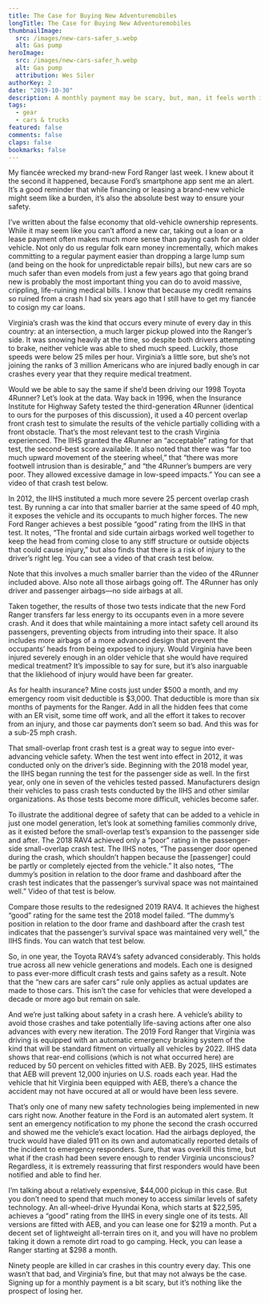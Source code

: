 ```yaml
---
title: The Case for Buying New Adventuremobiles
longTitle: The Case for Buying New Adventuremobiles
thumbnailImage: 
  src: /images/new-cars-safer_s.webp
  alt: Gas pump
heroImage: 
  src: /images/new-cars-safer_h.webp
  alt: Gas pump
  attribution: Wes Siler
authorKey: 2
date: "2019-10-30"
description: A monthly payment may be scary, but, man, it feels worth it when your loved one gets into a crash
tags:
  - gear
  - cars & trucks
featured: false
comments: false
claps: false
bookmarks: false
---
```


My fiancée wrecked my brand-new Ford Ranger last week. I knew about it the second it happened, because Ford’s smartphone app sent me an alert. It’s a good reminder that while financing or leasing a brand-new vehicle might seem like a burden, it’s also the absolute best way to ensure your safety. 

I’ve written about the false economy that old-vehicle ownership represents. While it may seem like you can’t afford a new car, taking out a loan or a lease payment often makes much more sense than paying cash for an older vehicle. Not only do us regular folk earn money incrementally, which makes committing to a regular payment easier than dropping a large lump sum (and being on the hook for unpredictable repair bills), but new cars are so much safer than even models from just a few years ago that going brand new is probably the most important thing you can do to avoid massive, crippling, life-ruining medical bills. I know that because my credit remains so ruined from a crash I had six years ago that I still have to get my fiancée to cosign my car loans. 

Virginia’s crash was the kind that occurs every minute of every day in this country: at an intersection, a much larger pickup plowed into the Ranger’s side. It was snowing heavily at the time, so despite both drivers attempting to brake, neither vehicle was able to shed much speed. Luckily, those speeds were below 25 miles per hour. Virginia’s a little sore, but she’s not joining the ranks of 3 million Americans who are injured badly enough in car crashes every year that they require medical treatment. 

Would we be able to say the same if she’d been driving our 1998 Toyota 4Runner? Let’s look at the data. Way back in 1996, when the Insurance Institute for Highway Safety tested the third-generation 4Runner (identical to ours for the purposes of this discussion), it used a 40 percent overlap front crash test to simulate the results of the vehicle partially colliding with a front obstacle. That’s the most relevant test to the crash Virginia experienced. The IIHS granted the 4Runner an “acceptable” rating for that test, the second-best score available. It also noted that there was “far too much upward movement of the steering wheel,” that “there was more footwell intrusion than is desirable,” and “the 4Runner’s bumpers are very poor. They allowed excessive damage in low-speed impacts.” You can see a video of that crash test below.

In 2012, the IIHS instituted a much more severe 25 percent overlap crash test. By running a car into that smaller barrier at the same speed of 40 mph, it exposes the vehicle and its occupants to much higher forces. The new Ford Ranger achieves a best possible “good” rating from the IIHS in that test. It notes, “The frontal and side curtain airbags worked well together to keep the head from coming close to any stiff structure or outside objects that could cause injury,” but also finds that there is a risk of injury to the driver’s right leg. You can see a video of that crash test below.

Note that this involves a much smaller barrier than the video of the 4Runner included above. Also note all those airbags going off. The 4Runner has only driver and passenger airbags—no side airbags at all. 

Taken together, the results of those two tests indicate that the new Ford Ranger transfers far less energy to its occupants even in a more severe crash. And it does that while maintaining a more intact safety cell around its passengers, preventing objects from intruding into their space. It also includes more airbags of a more advanced design that prevent the occupants’ heads from being exposed to injury. Would Virginia have been injured severely enough in an older vehicle that she would have required medical treatment? It’s impossible to say for sure, but it’s also inarguable that the likliehood of injury would have been far greater. 

As for health insurance? Mine costs just under $500 a month, and my emergency room visit deductible is $3,000. That deductible is more than six months of payments for the Ranger. Add in all the hidden fees that come with an ER visit, some time off work, and all the effort it takes to recover from an injury, and those car payments don’t seem so bad. And this was for a sub-25 mph crash. 

That small-overlap front crash test is a great way to segue into ever-advancing vehicle safety. When the test went into effect in 2012, it was conducted only on the driver’s side. Beginning with the 2018 model year, the IIHS began running the test for the passenger side as well. In the first year, only one in seven of the vehicles tested passed. Manufacturers design their vehicles to pass crash tests conducted by the IIHS and other similar organizations. As those tests become more difficult, vehicles become safer. 

To illustrate the additional degree of safety that can be added to a vehicle in just one model generation, let’s look at something families commonly drive, as it existed before the small-overlap test’s expansion to the passenger side and after. The 2018 RAV4 achieved only a “poor” rating in the passenger-side small-overlap crash test. The IIHS notes, “The passenger door opened during the crash, which shouldn’t happen because the [passenger] could be partly or completely ejected from the vehicle.” It also notes, “The dummy’s position in relation to the door frame and dashboard after the crash test indicates that the passenger’s survival space was not maintained well.” Video of that test is below. 

Compare those results to the redesigned 2019 RAV4. It achieves the highest “good” rating for the same test the 2018 model failed. “The dummy’s position in relation to the door frame and dashboard after the crash test indicates that the passenger’s survival space was maintained very well,” the IIHS finds. You can watch that test below. 

So, in one year, the Toyota RAV4’s safety advanced considerably. This holds true across all new vehicle generations and models. Each one is designed to pass ever-more difficult crash tests and gains safety as a result. Note that the “new cars are safer cars” rule only applies as actual updates are made to those cars. This isn’t the case for vehicles that were developed a decade or more ago but remain on sale.

And we’re just talking about safety in a crash here. A vehicle’s ability to avoid those crashes and take potentially life-saving actions after one also advances with every new iteration. The 2019 Ford Ranger that Virginia was driving is equipped with an automatic emergency braking system of the kind that will be standard fitment on virtually all vehicles by 2022. IIHS data shows that rear-end collisions (which is not what occurred here) are reduced by 50 percent on vehicles fitted with AEB. By 2025, IIHS estimates that AEB will prevent 12,000 injuries on U.S. roads each year. Had the vehicle that hit Virginia been equipped with AEB, there’s a chance the accident may not have occured at all or would have been less severe. 

That’s only one of many new safety technologies being implemented in new cars right now. Another feature in the Ford is an automated alert system. It sent an emergency notification to my phone the second the crash occurred and showed me the vehicle’s exact location. Had the airbags deployed, the truck would have dialed 911 on its own and automatically reported details of the incident to emergency responders. Sure, that was overkill this time, but what if the crash had been severe enough to render Virginia unconscious? Regardless, it is extremely reassuring that first responders would have been notified and able to find her. 

I’m talking about a relatively expensive, $44,000 pickup in this case. But you don’t need to spend that much money to access similar levels of safety technology. An all-wheel-drive Hyundai Kona, which starts at $22,595, achieves a “good” rating from the IIHS in every single one of its tests. All versions are fitted with AEB, and you can lease one for $219 a month. Put a decent set of lightweight all-terrain tires on it, and you will have no problem taking it down a remote dirt road to go camping. Heck, you can lease a Ranger starting at $298 a month.

Ninety people are killed in car crashes in this country every day. This one wasn’t that bad, and Virginia’s fine, but that may not always be the case. Signing up for a monthly payment is a bit scary, but it’s nothing like the prospect of losing her.